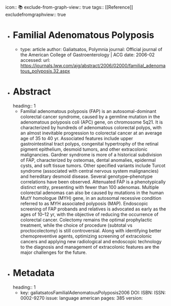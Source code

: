 icon:: 📚
exclude-from-graph-view:: true
tags:: [[Reference]]
excludefromgraphview:: true

- # Familial Adenomatous Polyposis
	- type: article
	  author: Galiatsatos, Polymnia
	  journal: Official journal of the American College of Gastroenterology | ACG
	  date: 2006-02
	  accessed: 
	  url: https://journals.lww.com/ajg/abstract/2006/02000/familial_adenomatous_polyposis.32.aspx
- # Abstract
  heading:: 1
	- Familial adenomatous polyposis (FAP) is an autosomal-dominant colorectal cancer syndrome, caused by a germline mutation in the adenomatous polyposis coli (APC) gene, on chromosome 5q21. It is characterized by hundreds of adenomatous colorectal polyps, with an almost inevitable progression to colorectal cancer at an average age of 35 to 40 yr. Associated features include upper gastrointestinal tract polyps, congenital hypertrophy of the retinal pigment epithelium, desmoid tumors, and other extracolonic malignancies. Gardner syndrome is more of a historical subdivision of FAP, characterized by osteomas, dental anomalies, epidermal cysts, and soft tissue tumors. Other specified variants include Turcot syndrome (associated with central nervous system malignancies) and hereditary desmoid disease. Several genotype–phenotype correlations have been observed. Attenuated FAP is a phenotypically distinct entity, presenting with fewer than 100 adenomas. Multiple colorectal adenomas can also be caused by mutations in the human MutY homologue (MYH) gene, in an autosomal recessive condition referred to as MYH associated polyposis (MAP). Endoscopic screening of FAP probands and relatives is advocated as early as the ages of 10–12 yr, with the objective of reducing the occurrence of colorectal cancer. Colectomy remains the optimal prophylactic treatment, while the choice of procedure (subtotal vs proctocolectomy) is still controversial. Along with identifying better chemopreventive agents, optimizing screening of extracolonic cancers and applying new radiological and endoscopic technology to the diagnosis and management of extracolonic features are the major challenges for the future.
- # Metadata
  heading:: 1
	- key: galiatsatosFamilialAdenomatousPolyposis2006
	  DOI: 
	  ISBN: 
	  ISSN: 0002-9270
	  issue: 
	  language american
	  pages: 385
	  version: